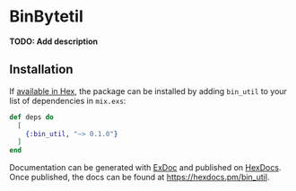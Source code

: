 # BinBytetil

**TODO: Add description**

## Installation

If [available in Hex](https://hex.pm/docs/publish), the package can be installed
by adding `bin_util` to your list of dependencies in `mix.exs`:

```elixir
def deps do
  [
    {:bin_util, "~> 0.1.0"}
  ]
end
```

Documentation can be generated with [ExDoc](https://github.com/elixir-lang/ex_doc)
and published on [HexDocs](https://hexdocs.pm). Once published, the docs can
be found at <https://hexdocs.pm/bin_util>.

